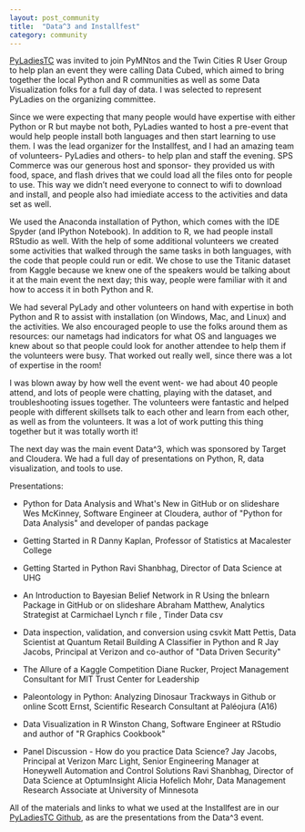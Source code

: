 ```yaml
---
layout: post_community
title:  "Data^3 and Installfest"
category: community
---
```


[PyLadiesTC](http://www.meetup.com/PyLadiesTC/) was invited to join PyMNtos and the Twin Cities R User Group to help plan an event they were calling Data Cubed, which aimed to bring together the local Python and R communities as well as some Data Visualization folks for a full day of data. I was selected to represent PyLadies on the organizing committee.

Since we were expecting that many people would have expertise with either Python or R but maybe not both, PyLadies wanted to host a pre-event that would help people install both languages and then start learning to use them. I was the lead organizer for the Installfest, and I had an amazing team of volunteers- PyLadies and others- to help plan and staff the evening.  SPS Commerce was our generous host and sponsor- they provided us with food, space, and flash drives that we could load all the files onto for people to use. This way we didn’t need everyone to connect to wifi to download and install, and people also had imiediate access to the activities and data set as well. 

We used the Anaconda installation of Python, which comes with the IDE Spyder (and IPython Notebook). In addition to R, we had people install RStudio as well. With the help of some additional volunteers we created some activities that walked through the same tasks in both languages, with the code that people could run or edit. We chose to use the Titanic dataset from Kaggle because we knew one of the speakers would be talking about it at the main event the next day; this way, people were familiar with it and how to access it in both Python and R.

We had several PyLady and other volunteers on hand with expertise in both Python and R to assist with installation (on Windows, Mac, and Linux) and the activities. We also encouraged people to use the folks around them as resources: our nametags had indicators for what OS and languages we knew about so that people could look for another attendee to help them if the volunteers were busy. That worked out really well, since there was a lot of expertise in the room!

I was blown away by how well the event went- we had about 40 people attend, and lots of people were chatting, playing with the dataset, and troubleshooting issues together. The volunteers were fantastic and helped people with different skillsets talk to each other and learn from each other, as well as from the volunteers. It was a lot of work putting this thing together but it was totally worth it!

The next day was the main event Data^3, which was sponsored by Target and Cloudera. We had a full day of presentations on Python, R, data visualization, and tools to use.

Presentations:

* Python for Data Analysis and What's New in GitHub or on slideshare Wes McKinney, Software Engineer at Cloudera, author of "Python for Data Analysis" and developer of pandas package

* Getting Started in R Danny Kaplan, Professor of Statistics at Macalester College

* Getting Started in Python Ravi Shanbhag, Director of Data Science at UHG

* An Introduction to Bayesian Belief Network in R Using the bnlearn Package in GitHub or on slideshare Abraham Matthew, Analytics Strategist at Carmichael Lynch r file , Tinder Data csv

* Data inspection, validation, and conversion using csvkit Matt Pettis, Data Scientist at Quantum Retail
Building A Classifier in Python and R Jay Jacobs, Principal at Verizon and co-author of "Data Driven Security"

* The Allure of a Kaggle Competition Diane Rucker, Project Management Consultant for MIT Trust Center for Leadership

* Paleontology in Python: Analyzing Dinosaur Trackways in Github or online Scott Ernst, Scientific Research Consultant at Paléojura (A16)

* Data Visualization in R Winston Chang, Software Engineer at RStudio and author of "R Graphics Cookbook"

* Panel Discussion - How do you practice Data Science? 
Jay Jacobs, Principal at Verizon
Marc Light, Senior Engineering Manager at Honeywell Automation and Control Solutions
Ravi Shanbhag, Director of Data Science at OptumInsight
Alicia Hofelich Mohr, Data Management Research Associate at University of Minnesota

All of the materials and links to what we used at the Installfest are in our [PyLadiesTC Github](https://github.com/PyLadiesTC/Dcubed-installfest-2015), as are the presentations from the Data^3 event.

